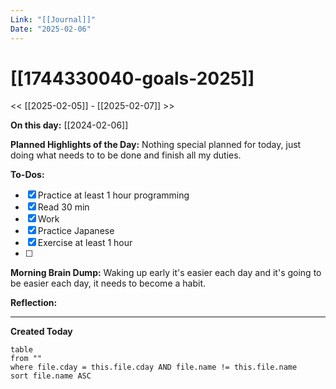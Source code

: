 ```yaml
---
Link: "[[Journal]]"
Date: "2025-02-06"
---
```


# [[1744330040-goals-2025]]

<< [[2025-02-05]] - [[2025-02-07]] >>

**On this day:** [[2024-02-06]]

**Planned Highlights of the Day:**
Nothing special planned for today, just doing what needs to to be done and finish all my duties.

**To-Dos:**

- [x] Practice at least 1 hour programming
- [x] Read 30 min
- [x] Work
- [x] Practice Japanese
- [x] Exercise at least 1 hour
- [ ]

**Morning Brain Dump:**
Waking up early it's easier each day and it's going to be easier each day, it needs to become a habit.

**Reflection:**

---

**Created Today**

```dataview
table
from ""
where file.cday = this.file.cday AND file.name != this.file.name
sort file.name ASC
```
